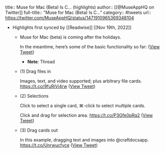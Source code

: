 title:: Muse for Mac (Beta) Is C... (highlights)
author:: [[@MuseAppHQ on Twitter]]
full-title:: "Muse for Mac (Beta) Is C..."
category:: #tweets
url:: https://twitter.com/MuseAppHQ/status/1471910965369348104

- Highlights first synced by [[Readwise]] [[Nov 19th, 2022]]
	- Muse for Mac (beta) is coming after the holidays.
	  
	  In the meantime, here’s some of the basic functionality so far: ([View Tweet](https://twitter.com/MuseAppHQ/status/1471910965369348104))
		- **Note**: Thread
	- (1) Drag files in
	  
	  Images, text, and video supported; plus arbitrary file cards. https://t.co/9fuRiVi4rw ([View Tweet](https://twitter.com/MuseAppHQ/status/1471911004309274626))
	- (2) Selections
	  
	  Click to select a single card, ⌘-click to select multiple cards.
	  
	  Click and drag for selection area. https://t.co/P3Gfe0pRq2 ([View Tweet](https://twitter.com/MuseAppHQ/status/1471911038840971266))
	- (3) Drag cards out
	  
	  In this example, dragging text and images into @craftdocsapp. https://t.co/Unrwucfyce ([View Tweet](https://twitter.com/MuseAppHQ/status/1471911072638676992))